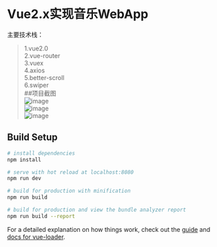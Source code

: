 # Vue2.x实现音乐WebApp

主要技术栈：<br>
>1.vue2.0<br>
>2.vue-router<br>
>3.vuex<br>
>4.axios<br>
>5.better-scroll<br>
>6.swiper<br>
##项目截图<br>
![image](https://github.com/MccSx/Vue2.x-music/src/common/image/1.png)<br>
![image](https://github.com/MccSx/Vue2.x-music/src/common/image/2.png)<br>
![image](https://github.com/MccSx/Vue2.x-music/src/common/image/3.png)<br>
## Build Setup

``` bash
# install dependencies
npm install

# serve with hot reload at localhost:8080
npm run dev

# build for production with minification
npm run build

# build for production and view the bundle analyzer report
npm run build --report
```

For a detailed explanation on how things work, check out the [guide](http://vuejs-templates.github.io/webpack/) and [docs for vue-loader](http://vuejs.github.io/vue-loader).
